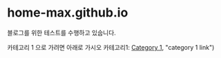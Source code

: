 # home-max.github.io
블로그를 위한 테스트를 수행하고 있숩니다.

카테고리 1 으로 가려면 아래로 가시오
카테고리1: [Category 1](https://github.com/home-max/home-max.github.io/catetory1/README.md), "category 1 link")
